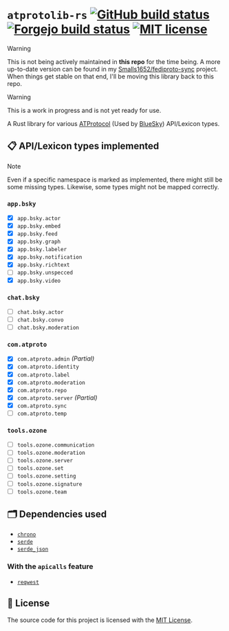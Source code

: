 # `atprotolib-rs` [![GitHub build status](https://github.com/Smalls1652/atprotolib-rs/actions/workflows/build.yml/badge.svg?branch=main)](https://github.com/Smalls1652/atprotolib-rs/actions/workflows/build.yml) [![Forgejo build status](https://git.smalls.online/smalls/atprotolib-rs/badges/workflows/build.yml/badge.svg?branch=main)](https://git.smalls.online/smalls/atprotolib-rs/actions?workflow=build.yml) [![MIT license](https://badgen.net/static/License/MIT/blue)](./LICENSE)

> [!WARNING]
> This is not being actively maintained in **this repo** for the time being. A more up-to-date version can be found in my [Smalls1652/fediproto-sync](https://github.com/Smalls1652/fediproto-sync) project. When things get stable on that end, I'll be moving this library back to this repo.

> [!WARNING]
> This is a work in progress and is not yet ready for use.

A Rust library for various [ATProtocol](https://atproto.com/) (Used by [BlueSky](https://bsky.social/about)) API/Lexicon types.

## 📋 API/Lexicon types implemented

> [!NOTE]
> Even if a specific namespace is marked as implemented, there might still be some missing types. Likewise, some types might not be mapped correctly.

### `app.bsky`

- [x] `app.bsky.actor`
- [x] `app.bsky.embed`
- [x] `app.bsky.feed`
- [x] `app.bsky.graph`
- [x] `app.bsky.labeler`
- [x] `app.bsky.notification`
- [x] `app.bsky.richtext`
- [ ] `app.bsky.unspecced`
- [x] `app.bsky.video`

### `chat.bsky`

- [ ] `chat.bsky.actor`
- [ ] `chat.bsky.convo`
- [ ] `chat.bsky.moderation`

### `com.atproto`

- [x] `com.atproto.admin` _(Partial)_
- [x] `com.atproto.identity`
- [x] `com.atproto.label`
- [x] `com.atproto.moderation`
- [x] `com.atproto.repo`
- [x] `com.atproto.server` _(Partial)_
- [x] `com.atproto.sync`
- [ ] `com.atproto.temp`

### `tools.ozone`

- [ ] `tools.ozone.communication`
- [ ] `tools.ozone.moderation`
- [ ] `tools.ozone.server`
- [ ] `tools.ozone.set`
- [ ] `tools.ozone.setting`
- [ ] `tools.ozone.signature`
- [ ] `tools.ozone.team`

## 🗂️ Dependencies used

- [`chrono`](https://crates.io/crates/chrono)
- [`serde`](https://crates.io/crates/serde)
- [`serde_json`](https://crates.io/crates/serde_json)

### With the `apicalls` feature

- [`reqwest`](https://crates.io/crates/reqwest)

## 🤝 License

The source code for this project is licensed with the [MIT License](LICENSE).
